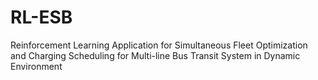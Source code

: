 # RL-ESB
Reinforcement Learning Application for Simultaneous Fleet Optimization and Charging Scheduling for Multi-line Bus Transit System in Dynamic Environment
